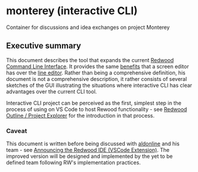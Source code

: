 # monterey (interactive CLI)

Container for discussions and idea exchanges on project Monterey 

## Executive summary

This document describes the tool that expands the current [Redwood Command Line Interface](https://redwoodjs.com/docs/cli-commands). It provides the same [benefits](https://github.com/adriatic/monterey/issues/1#issuecomment-774532529) that a screen editor has over the [line editor](https://en.wikipedia.org/wiki/Line_editor). Rather than being a comprehensive definition, his document is not a comprehensive description, it rather consists of several sketches of the GUI illustrating the situations where interactive CLI has clear advantages over the current CLI tool. 

Interactive CLI project can be perceived as the first, simplest step in the process of using on VS Code to host Rewood functionality - see [Redwood Outline / Project Explorer](https://marketplace.visualstudio.com/items?itemName=redwoodjs.redwood) for the introduction in that process.

### Caveat
This document is written before being discussed with [aldonline](https://community.redwoodjs.com/u/aldonline) and his team - see [Announcing the Redwood IDE (VSCode Extension)](https://community.redwoodjs.com/t/announcing-the-redwood-ide-vscode-extension/1236). The improved version will be designed and implemented by the yet to be defined team following RW's implementation practices.

